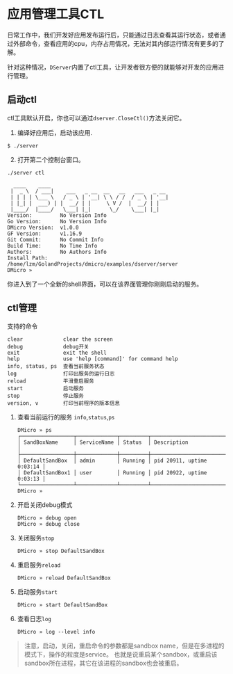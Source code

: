 # 应用管理工具CTL

日常工作中，我们开发好应用发布运行后，只能通过日志查看其运行状态，或者通过外部命令，查看应用的cpu，内存占用情况，无法对其内部运行情况有更多的了解。

针对这种情况，`DServer`内置了ctl工具，让开发者很方便的就能够对开发的应用进行管理。

## 启动ctl

ctl工具默认开启，你也可以通过`dserver.CloseCtl()`方法关闭它。

1. 编译好应用后，启动该应用.
```shell
$ ./server
```
2. 打开第二个控制台窗口。
```shell
./server ctl

  ____    ____                                      
 |  _ \  / ___|    ___   _ __  __   __   ___   _ __ 
 | | | | \___ \   / _ \ | '__| \ \ / /  / _ \ | '__|
 | |_| |  ___) | |  __/ | |     \ V /  |  __/ | |   
 |____/  |____/   \___| |_|      \_/    \___| |_|  
Version:         No Version Info
Go Version:      No Version Info
DMicro Version:  v1.0.0
GF Version:      v1.16.9
Git Commit:      No Commit Info
Build Time:      No Time Info
Authors:         No Authors Info
Install Path:    /home/lzm/GolandProjects/dmicro/examples/dserver/server
DMicro »  
```
你进入到了一个全新的shell界面，可以在该界面管理你刚刚启动的服务。

## ctl管理

支持的命令

```shell
clear             clear the screen
debug             debug开关
exit              exit the shell
help              use 'help [command]' for command help
info, status, ps  查看当前服务状态
log               打印出服务的运行日志
reload            平滑重启服务
start             启动服务
stop              停止服务
version, v        打印当前程序的版本信息
```

1. 查看当前运行的服务 `info`,`status`,`ps`

    ```shell
    DMicro » ps
    ┌─────────────────┬─────────────┬─────────┬───────────────────────────┐
    │ SandBoxName     │ ServiceName │ Status  │ Description               │
    ├─────────────────┼─────────────┼─────────┼───────────────────────────┤
    │ DefaultSandBox  │ admin       │ Running │ pid 20911, uptime 0:03:14 │
    │ DefaultSandBox1 │ user        │ Running │ pid 20922, uptime 0:03:13 │
    └─────────────────┴─────────────┴─────────┴───────────────────────────┘
    DMicro »  
    ```

2. 开启关闭debug模式
    ```shell
    DMicro » debug open
    DMicro » debug close
    ```
   
3. 关闭服务`stop`
    ```shell
    DMicro » stop DefaultSandBox
    ``` 
4. 重启服务`reload`
    ```shell
    DMicro » reload DefaultSandBox
    ``` 
5. 启动服务`start`
    ```shell
    DMicro » start DefaultSandBox
    ``` 
6. 查看日志`log`
    ```shell
    DMicro » log --level info
    ``` 
   
> 注意，启动，关闭，重启命令的参数都是sandbox name，但是在多进程的模式下，操作的粒度是service。
也就是说重启某个sandbox，或重启该sandbox所在进程，其它在该进程的sandbox也会被重启。